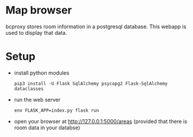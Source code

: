 Map browser
===========

bcproxy stores room information in a postgresql database. This webapp
is used to display that data.

Setup
=====

- install python modules
  ```
  pip3 install -U Flask SqlAlchemy psycopg2 Flask-SqlAlchemy dataclasses
  ```
- run the web server
  ```
  env FLASK_APP=index.py flask run
  ```
- open your browser at http://127.0.0.1:5000/areas (provided that there
  is room data in your databse)
